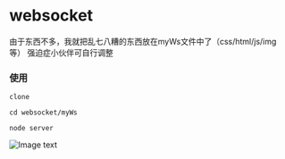 # websocket
由于东西不多，我就把乱七八糟的东西放在myWs文件中了（css/html/js/img等）
强迫症小伙伴可自行调整

### 使用

```
clone

cd websocket/myWs

node server
```

![Image text](https://cdn.jsdelivr.net/gh/seiwhale/websocket/myWs/Paste%20Image.png)
